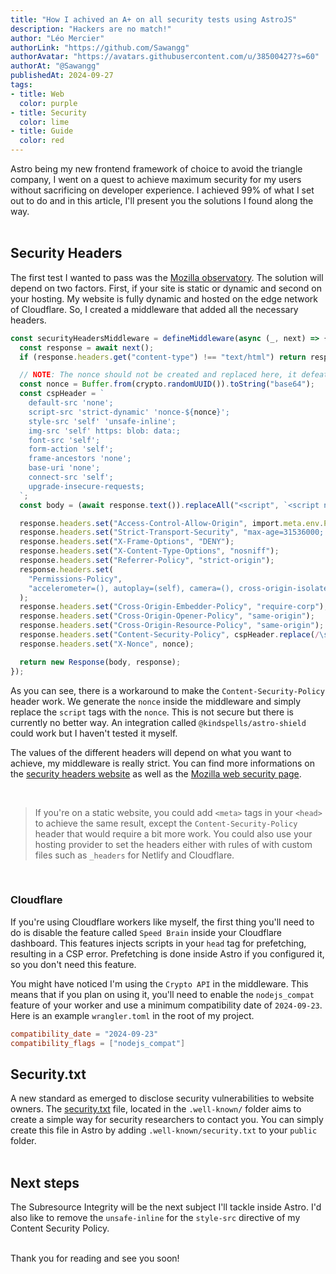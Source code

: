 ```yaml
---
title: "How I achived an A+ on all security tests using AstroJS"
description: "Hackers are no match!"
author: "Léo Mercier"
authorLink: "https://github.com/Sawangg"
authorAvatar: "https://avatars.githubusercontent.com/u/38500427?s=60"
authorAt: "@Sawangg"
publishedAt: 2024-09-27
tags:
- title: Web
  color: purple
- title: Security
  color: lime
- title: Guide
  color: red
---
```


Astro being my new frontend framework of choice to avoid the triangle company, I went on a quest to achieve maximum
security for my users without sacrificing on developer experience. I achieved 99% of what I set out to do and in this
article, I'll present you the solutions I found along the way.  
<br />

## Security Headers

The first test I wanted to pass was the [Mozilla observatory](https://observatory.mozilla.org/). The solution will depend on
two factors. First, if your site is static or dynamic and second on your hosting. My website is fully dynamic and hosted
on the edge network of Cloudflare. So, I created a middleware that added all the necessary headers.

```ts
const securityHeadersMiddleware = defineMiddleware(async (_, next) => {
  const response = await next();
  if (response.headers.get("content-type") !== "text/html") return response;

  // NOTE: The nonce should not be created and replaced here, it defeats the purpose of the CSP.
  const nonce = Buffer.from(crypto.randomUUID()).toString("base64");
  const cspHeader = `
    default-src 'none';
    script-src 'strict-dynamic' 'nonce-${nonce}';
    style-src 'self' 'unsafe-inline';
    img-src 'self' https: blob: data:;
    font-src 'self';
    form-action 'self';
    frame-ancestors 'none';
    base-uri 'none';
    connect-src 'self';
    upgrade-insecure-requests;
  `;
  const body = (await response.text()).replaceAll("<script", `<script nonce="${nonce}"`);

  response.headers.set("Access-Control-Allow-Origin", import.meta.env.PROD ? import.meta.env.SITE : "*");
  response.headers.set("Strict-Transport-Security", "max-age=31536000; includeSubDomains");
  response.headers.set("X-Frame-Options", "DENY");
  response.headers.set("X-Content-Type-Options", "nosniff");
  response.headers.set("Referrer-Policy", "strict-origin");
  response.headers.set(
    "Permissions-Policy",
    "accelerometer=(), autoplay=(self), camera=(), cross-origin-isolated=(), display-capture=(), encrypted-media=(), fullscreen=(self), geolocation=(), gyroscope=(), keyboard-map=(), magnetometer=(), microphone=(), midi=(), payment=(), picture-in-picture=(self), publickey-credentials-get=(), screen-wake-lock=(), sync-xhr=(), usb=(), xr-spatial-tracking=()",
  );
  response.headers.set("Cross-Origin-Embedder-Policy", "require-corp");
  response.headers.set("Cross-Origin-Opener-Policy", "same-origin");
  response.headers.set("Cross-Origin-Resource-Policy", "same-origin");
  response.headers.set("Content-Security-Policy", cspHeader.replace(/\s{2,}/g, " ").trim());
  response.headers.set("X-Nonce", nonce);

  return new Response(body, response);
});
```

As you can see, there is a workaround to make the `Content-Security-Policy` header work. We generate the `nonce` inside
the middleware and simply replace the `script` tags with the `nonce`. This is not secure but there is currently
no better way. An integration called `@kindspells/astro-shield` could work but I haven't tested it myself.
<br />

The values of the different headers will depend on what you want to achieve, my middleware is really strict. You can
find more informations on the [security headers website](https://securityheaders.com/) as well as the [Mozilla web security
page](https://infosec.mozilla.org/guidelines/web_security).

<br />

> If you're on a static website, you could add `<meta>` tags in your `<head>` to achieve the same result, except the
`Content-Security-Policy` header that would require a bit more work. You could also use your hosting provider to set the
headers either with rules of with custom files such as `_headers` for Netlify and Cloudflare.  
<br />

### Cloudflare

If you're using Cloudflare workers like myself, the first thing you'll need to do is disable the feature called `Speed
Brain` inside your Cloudflare dashboard. This features injects scripts in your `head` tag for prefetching, resulting in
a CSP error. Prefetching is done inside Astro if you configured it, so you don't need this feature.
<br />

You might have noticed I'm using the `Crypto API` in the middleware. This means that if you plan on using it,
you'll need to enable the `nodejs_compat` feature of your worker and use a minimum compatibility date of
`2024-09-23`. Here is an example `wrangler.toml` in the root of my project.

```toml
compatibility_date = "2024-09-23"
compatibility_flags = ["nodejs_compat"]
```

## Security.txt

A new standard as emerged to disclose security vulnerabilities to website owners. The
[security.txt](https://securitytxt.org/) file, located in the `.well-known/` folder aims to create a simple way for
security researchers to contact you. You can simply create this file in Astro by adding `.well-known/security.txt` to
your `public` folder.  
<br />

## Next steps

The Subresource Integrity will be the next subject I'll tackle inside Astro. I'd also like to remove the `unsafe-inline`
for the `style-src` directive of my Content Security Policy.  
<br />

Thank you for reading and see you soon!
